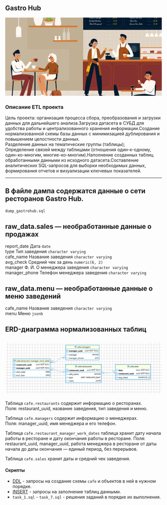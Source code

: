 **Gastro Hub**
--
![Gastro Hub](png/hub.png)
### **Описание ETL проекта**
Цель проекта: организация процесса сбора, преобразования и загрузки данных для дальнейшего анализа.Загрузка датасета в СУБД для удобства работы и централизованного хранения информации.Создание нормализованной схемы базы данных с минимизацией дублирования и повышением целостности данных.  
Разделение данных на тематические группы (таблицы);  
Определение связей между таблицами (отношения один-к-одному, один-ко-многим, многие-ко-многим).Наполнение созданных таблиц обработанными данными из исходного датасета.Составление аналитических SQL-запросов для выборки необходимых данных, формирования отчетов и визуализации ключевых показателей.

---

**В файле дампа содержатся данные о сети ресторанов Gastro Hub.**
--
~~~bash
dump_gastrohub.sql
~~~
raw_data.sales — необработанные данные о продажах
--
report_date Дата `date`  
type Тип заведения `character varying`  
cafe_name	Название заведения `character varying`  
avg_check	Средний чек за день `numeric(6, 2)`  
manager	Ф. И. О менеджера заведения `character varying`  
manager_phone	Телефон менеджера заведения `character varying`   

**raw_data.menu — необработанные данные о меню заведений**  
--
cafe_name	Название заведения  `character varying`  
menu	Меню  `jsonb`

**ERD-диаграмма нормализованных таблиц**
--
![ERD](png/erd.png)
--
Таблица `cafe.restaurants` содержит информацию о ресторанах.  
Поля: restaurant_uuid, название заведения, тип заведения и меню.

Таблица `cafe.managers` содержит информацию о менеджерах.  
Поля: manager_uuid, имя менеджера и его телефон.

Таблица `cafe.restaurant_manager_work_dates` таблица хранит дату начала работы в ресторане и дату окончания работы в ресторане.
Поля: restaurant_uuid, manager_uuid, работа менеджера в ресторане от даты начала до даты окончания — единый период, без перерывов.

Таблица `cafe.sales` хранит даты и средний чек заведения.

#### Скрипты
- [DDL](DDL.sql) - запросы на создание схемы `cafe` и объектов в ней в нужном порядке.
- [INSERT](INSERT.sql) - запросы на заполнение таблиц данными.
- `task_1.sql` - `task_7.sql` - решения заданий в порядке их выполнения.




